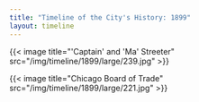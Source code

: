 ```yaml
---
title: "Timeline of the City's History: 1899"
layout: timeline
---
```


{{< image title="'Captain' and 'Ma' Streeter" src="/img/timeline/1899/large/239.jpg" >}}

{{< image title="Chicago Board of Trade" src="/img/timeline/1899/large/221.jpg" >}}
